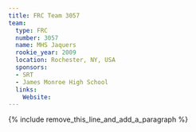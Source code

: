 ```yaml
---
title: FRC Team 3057
team:
  type: FRC
  number: 3057
  name: MHS Jaquers
  rookie_year: 2009
  location: Rochester, NY, USA
  sponsors:
  - SRT
  - James Monroe High School
  links:
    Website:
---
```


{% include remove_this_line_and_add_a_paragraph %}
